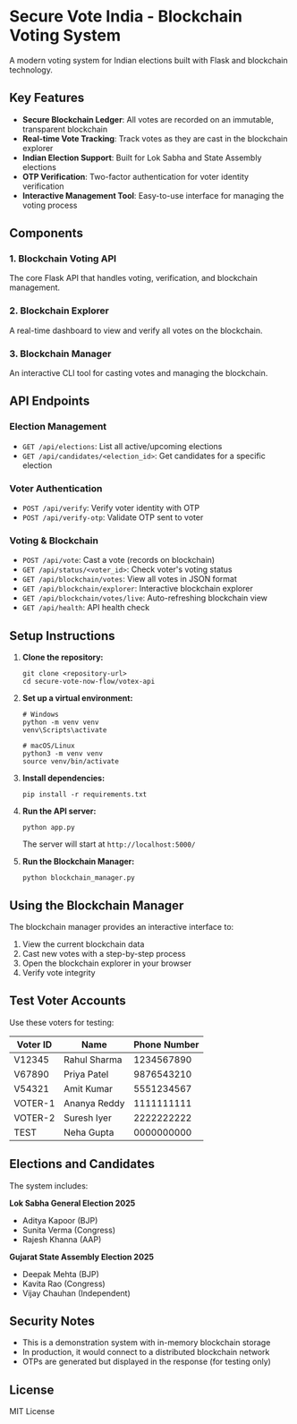 # Secure Vote India - Blockchain Voting System

A modern voting system for Indian elections built with Flask and blockchain technology.

## Key Features

- **Secure Blockchain Ledger**: All votes are recorded on an immutable, transparent blockchain
- **Real-time Vote Tracking**: Track votes as they are cast in the blockchain explorer
- **Indian Election Support**: Built for Lok Sabha and State Assembly elections
- **OTP Verification**: Two-factor authentication for voter identity verification
- **Interactive Management Tool**: Easy-to-use interface for managing the voting process

## Components

### 1. Blockchain Voting API

The core Flask API that handles voting, verification, and blockchain management.

### 2. Blockchain Explorer

A real-time dashboard to view and verify all votes on the blockchain.

### 3. Blockchain Manager

An interactive CLI tool for casting votes and managing the blockchain.

## API Endpoints

### Election Management
- `GET /api/elections`: List all active/upcoming elections
- `GET /api/candidates/<election_id>`: Get candidates for a specific election

### Voter Authentication
- `POST /api/verify`: Verify voter identity with OTP
- `POST /api/verify-otp`: Validate OTP sent to voter

### Voting & Blockchain
- `POST /api/vote`: Cast a vote (records on blockchain)
- `GET /api/status/<voter_id>`: Check voter's voting status
- `GET /api/blockchain/votes`: View all votes in JSON format
- `GET /api/blockchain/explorer`: Interactive blockchain explorer
- `GET /api/blockchain/votes/live`: Auto-refreshing blockchain view
- `GET /api/health`: API health check

## Setup Instructions

1. **Clone the repository:**
   ```
   git clone <repository-url>
   cd secure-vote-now-flow/votex-api
   ```

2. **Set up a virtual environment:**
   ```
   # Windows
   python -m venv venv
   venv\Scripts\activate

   # macOS/Linux
   python3 -m venv venv
   source venv/bin/activate
   ```

3. **Install dependencies:**
   ```
   pip install -r requirements.txt
   ```

4. **Run the API server:**
   ```
   python app.py
   ```
   The server will start at `http://localhost:5000/`

5. **Run the Blockchain Manager:**
   ```
   python blockchain_manager.py
   ```

## Using the Blockchain Manager

The blockchain manager provides an interactive interface to:

1. View the current blockchain data
2. Cast new votes with a step-by-step process
3. Open the blockchain explorer in your browser
4. Verify vote integrity

## Test Voter Accounts

Use these voters for testing:

| Voter ID | Name | Phone Number |
|----------|------|--------------|
| V12345 | Rahul Sharma | 1234567890 |
| V67890 | Priya Patel | 9876543210 |
| V54321 | Amit Kumar | 5551234567 |
| VOTER-1 | Ananya Reddy | 1111111111 |
| VOTER-2 | Suresh Iyer | 2222222222 |
| TEST | Neha Gupta | 0000000000 |

## Elections and Candidates

The system includes:

**Lok Sabha General Election 2025**
- Aditya Kapoor (BJP)
- Sunita Verma (Congress)
- Rajesh Khanna (AAP)

**Gujarat State Assembly Election 2025**
- Deepak Mehta (BJP)
- Kavita Rao (Congress)
- Vijay Chauhan (Independent)

## Security Notes

- This is a demonstration system with in-memory blockchain storage
- In production, it would connect to a distributed blockchain network
- OTPs are generated but displayed in the response (for testing only)

## License

MIT License 